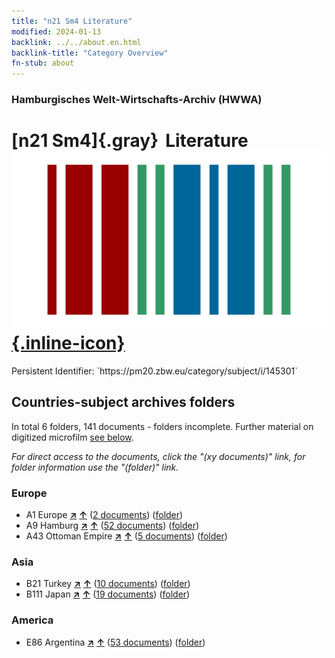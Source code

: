 ```yaml
---
title: "n21 Sm4 Literature"
modified: 2024-01-13
backlink: ../../about.en.html
backlink-title: "Category Overview"
fn-stub: about
---
```


### Hamburgisches Welt-Wirtschafts-Archiv (HWWA)

# [n21 Sm4]{.gray}&#8201; Literature &#160; [![Wikidata](/images/Wikidata-logo.svg "Wikidata"){.inline-icon}](http://www.wikidata.org/entity/Q104710964)

<div class="hint">Persistent Identifier: `https://pm20.zbw.eu/category/subject/i/145301`</div>







## Countries-subject archives folders







In total 6 folders, 141 documents - folders incomplete. Further material on digitized microfilm [see below](#filmsections).

_For direct access to the documents, click the "(xy documents)" link, for folder information use the "(folder)" link._



### Europe

- A1 Europe [**&nearr;**](../../../geo/i/140892/about.en.html "Europe (all folders)") [**&uarr;**](../../../geo/about.en.html#A1 "Country category system") (<a href="https://pm20.zbw.eu/iiifview/folder/sh/140892,145301" title="about: Europe : Literature" target="_blank">2 documents</a>) ([folder](../../../../folder/sh/1408xx/140892/1453xx/145301/about.en.html))
- A9 Hamburg [**&nearr;**](../../../geo/i/140905/about.en.html "Hamburg (all folders)") [**&uarr;**](../../../geo/about.en.html#A9 "Country category system") (<a href="https://pm20.zbw.eu/iiifview/folder/sh/140905,145301" title="about: Hamburg : Literature" target="_blank">52 documents</a>) ([folder](../../../../folder/sh/1409xx/140905/1453xx/145301/about.en.html))
- A43 Ottoman Empire [**&nearr;**](../../../geo/i/141034/about.en.html "Ottoman Empire (all folders)") [**&uarr;**](../../../geo/about.en.html#A43 "Country category system") (<a href="https://pm20.zbw.eu/iiifview/folder/sh/141034,145301" title="about: Ottoman Empire : Literature" target="_blank">5 documents</a>) ([folder](../../../../folder/sh/1410xx/141034/1453xx/145301/about.en.html))

### Asia

- B21 Turkey [**&nearr;**](../../../geo/i/141111/about.en.html "Turkey (all folders)") [**&uarr;**](../../../geo/about.en.html#B21 "Country category system") (<a href="https://pm20.zbw.eu/iiifview/folder/sh/141111,145301" title="about: Turkey : Literature" target="_blank">10 documents</a>) ([folder](../../../../folder/sh/1411xx/141111/1453xx/145301/about.en.html))
- B111 Japan [**&nearr;**](../../../geo/i/141272/about.en.html "Japan (all folders)") [**&uarr;**](../../../geo/about.en.html#B111 "Country category system") (<a href="https://pm20.zbw.eu/iiifview/folder/sh/141272,145301" title="about: Japan : Literature" target="_blank">19 documents</a>) ([folder](../../../../folder/sh/1412xx/141272/1453xx/145301/about.en.html))

### America

- E86 Argentina [**&nearr;**](../../../geo/i/141692/about.en.html "Argentina (all folders)") [**&uarr;**](../../../geo/about.en.html#E86 "Country category system") (<a href="https://pm20.zbw.eu/iiifview/folder/sh/141692,145301" title="about: Argentina : Literature" target="_blank">53 documents</a>) ([folder](../../../../folder/sh/1416xx/141692/1453xx/145301/about.en.html))



<a id="filmsections" />













